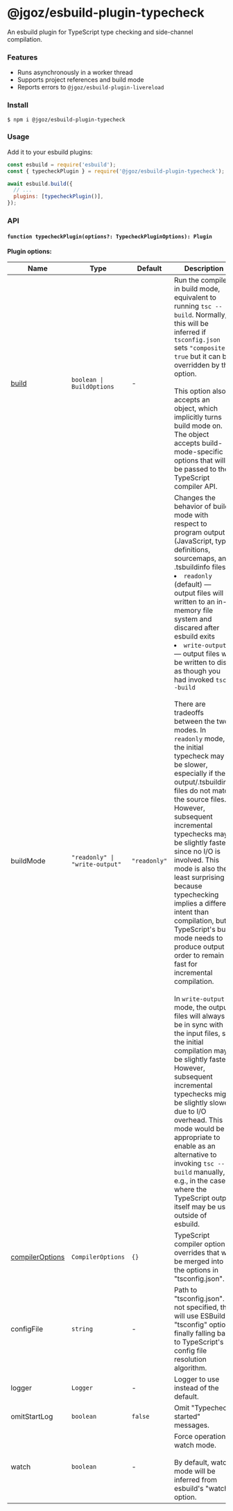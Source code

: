 # @jgoz/esbuild-plugin-typecheck

An esbuild plugin for TypeScript type checking and side-channel compilation.

### Features

- Runs asynchronously in a worker thread
- Supports project references and build mode
- Reports errors to `@jgoz/esbuild-plugin-livereload`

### Install

```console
$ npm i @jgoz/esbuild-plugin-typecheck
```

### Usage

Add it to your esbuild plugins:

```js
const esbuild = require('esbuild');
const { typecheckPlugin } = require('@jgoz/esbuild-plugin-typecheck');

await esbuild.build({
  // ...
  plugins: [typecheckPlugin()],
});
```

### API

#### `function typecheckPlugin(options?: TypecheckPluginOptions): Plugin`

**Plugin options:**

<!-- prettier-ignore-start -->
<!-- markdown-interpolate: node ../../scripts/docs.mjs ./src/types.ts TypecheckPluginOptions -->
| Name | Type | Default | Description |
| ---- | ---- | ------- | ----------- |
| [build](https://www.typescriptlang.org/docs/handbook/project-references.html#tsc--b-commandline) | `boolean \| BuildOptions` | - | Run the compiler in build mode, equivalent to running `tsc --build`. Normally, this will be inferred if `tsconfig.json` sets `"composite": true` but it can be overridden by this option.<br><br>This option also accepts an object, which implicitly turns build mode on. The object accepts build-mode-specific options that will be passed to the TypeScript compiler API.  |
| buildMode | `"readonly" \| "write-output"` | `"readonly"` | Changes the behavior of build mode with respect to program output (JavaScript, type definitions, sourcemaps, and .tsbuildinfo files).<li>`readonly` (default) &mdash; output files will be written to an in-memory   file system and discared after esbuild exits<li>`write-output` &mdash; output files will be written to disk as though you   had invoked `tsc --build`<br><br>There are tradeoffs between the two modes. In `readonly` mode, the initial typecheck may be slower, especially if the output/.tsbuildinfo files do not match the source files. However, subsequent incremental typechecks may be slightly faster since no I/O is involved. This mode is also the least surprising because typechecking implies a different intent than compilation, but TypeScript's build mode needs to produce output in order to remain fast for incremental compilation.<br><br>In `write-output` mode, the output files will always be in sync with the input files, so the initial compilation may be slightly faster. However, subsequent incremental typechecks might be slightly slower due to I/O overhead. This mode would be appropriate to enable as an alternative to invoking `tsc --build` manually, e.g., in the case where the TypeScript output itself may be used outside of esbuild.  |
| [compilerOptions](https://www.typescriptlang.org/tsconfig) | `CompilerOptions` | `{}` | TypeScript compiler option overrides that will be merged into the options in "tsconfig.json". |
| configFile | `string` | - | Path to "tsconfig.json". If not specified, this will use ESBuild's "tsconfig" option, finally falling back to TypeScript's config file resolution algorithm. |
| logger | `Logger` | - | Logger to use instead of the default. |
| omitStartLog | `boolean` | `false` | Omit "Typecheck started" messages. |
| watch | `boolean` | - | Force operation in watch mode.<br><br>By default, watch mode will be inferred from esbuild's "watch" option.  |
<!-- end -->
<!-- prettier-ignore-end -->
